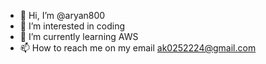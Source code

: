 - 👋 Hi, I’m @aryan800
- 👀 I’m interested in coding
- 🌱 I’m currently learning AWS
- 📫 How to reach me on my email ak0252224@gmail.com

<!---
aryan800/aryan800 is a ✨ special ✨ repository because its `README.md` (this file) appears on your GitHub profile.
You can click the Preview link to take a look at your changes.
--->
